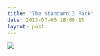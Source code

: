 ```yaml
---
title: "The Standard 3 Pack"
date: 2013-07-06 18:00:15
layout: post
---
```


<p><img src="http://media.tumblr.com/c8840512784a16854bfe5a34e530053c/tumblr_inline_mpj0ochAGZ1qz4rgp.jpg"/></p>
